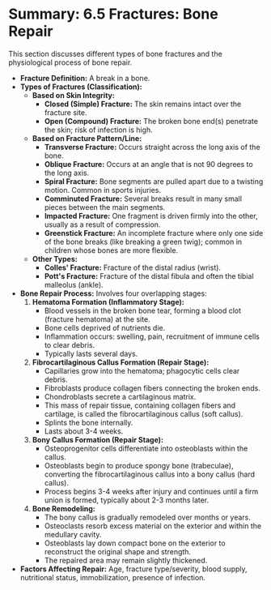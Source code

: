 # Summary: 6.5 Fractures: Bone Repair

This section discusses different types of bone fractures and the physiological process of bone repair.

*   **Fracture Definition:** A break in a bone.
*   **Types of Fractures (Classification):**
    *   **Based on Skin Integrity:**
        *   **Closed (Simple) Fracture:** The skin remains intact over the fracture site.
        *   **Open (Compound) Fracture:** The broken bone end(s) penetrate the skin; risk of infection is high.
    *   **Based on Fracture Pattern/Line:**
        *   **Transverse Fracture:** Occurs straight across the long axis of the bone.
        *   **Oblique Fracture:** Occurs at an angle that is not 90 degrees to the long axis.
        *   **Spiral Fracture:** Bone segments are pulled apart due to a twisting motion. Common in sports injuries.
        *   **Comminuted Fracture:** Several breaks result in many small pieces between the main segments.
        *   **Impacted Fracture:** One fragment is driven firmly into the other, usually as a result of compression.
        *   **Greenstick Fracture:** An incomplete fracture where only one side of the bone breaks (like breaking a green twig); common in children whose bones are more flexible.
    *   **Other Types:**
        *   **Colles' Fracture:** Fracture of the distal radius (wrist).
        *   **Pott's Fracture:** Fracture of the distal fibula and often the tibial malleolus (ankle).
*   **Bone Repair Process:** Involves four overlapping stages:
    1.  **Hematoma Formation (Inflammatory Stage):**
        *   Blood vessels in the broken bone tear, forming a blood clot (fracture hematoma) at the site.
        *   Bone cells deprived of nutrients die.
        *   Inflammation occurs: swelling, pain, recruitment of immune cells to clear debris.
        *   Typically lasts several days.
    2.  **Fibrocartilaginous Callus Formation (Repair Stage):**
        *   Capillaries grow into the hematoma; phagocytic cells clear debris.
        *   Fibroblasts produce collagen fibers connecting the broken ends.
        *   Chondroblasts secrete a cartilaginous matrix.
        *   This mass of repair tissue, containing collagen fibers and cartilage, is called the fibrocartilaginous callus (soft callus).
        *   Splints the bone internally.
        *   Lasts about 3-4 weeks.
    3.  **Bony Callus Formation (Repair Stage):**
        *   Osteoprogenitor cells differentiate into osteoblasts within the callus.
        *   Osteoblasts begin to produce spongy bone (trabeculae), converting the fibrocartilaginous callus into a bony callus (hard callus).
        *   Process begins 3-4 weeks after injury and continues until a firm union is formed, typically about 2-3 months later.
    4.  **Bone Remodeling:**
        *   The bony callus is gradually remodeled over months or years.
        *   Osteoclasts resorb excess material on the exterior and within the medullary cavity.
        *   Osteoblasts lay down compact bone on the exterior to reconstruct the original shape and strength.
        *   The repaired area may remain slightly thickened.
*   **Factors Affecting Repair:** Age, fracture type/severity, blood supply, nutritional status, immobilization, presence of infection.
